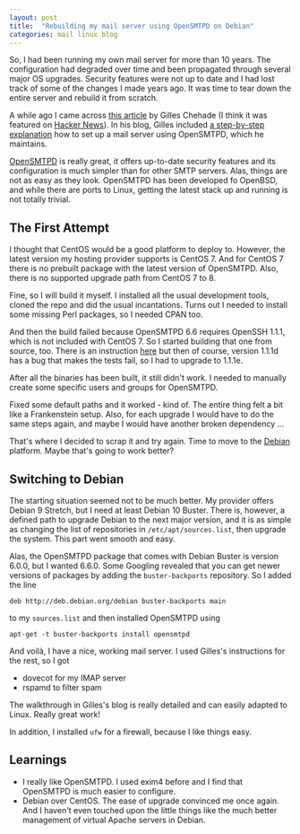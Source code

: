 ```yaml
---
layout: post
title:  "Rebuilding my mail server using OpenSMTPD on Debian"
categories: mail linux blog
---
```

So, I had been running my own mail server for more than 10 years. The
configuration had degraded over time and been propagated through several
major OS upgrades. Security features were not up to date and I had lost
track of some of the changes I made years ago. It was time to tear down
the entire server and rebuild it from scratch.

A while ago I came across [this article](https://poolp.org/posts/2019-08-30/you-should-not-run-your-mail-server-because-mail-is-hard/) by Gilles Chehade (I think it was featured on [Hacker News](https://news.ycombinator.com/news)).
In his blog, Gilles included [a step-by-step explanation](https://poolp.org/posts/2019-09-14/setting-up-a-mail-server-with-opensmtpd-dovecot-and-rspamd/) how to set up a mail server using OpenSMTPD, which he maintains.

[OpenSMTPD](https://www.opensmtpd.org/) is really great, it offers up-to-date
security features and its configuration is much simpler than for other SMTP servers. Alas,
things are not as easy as they look. OpenSMTPD has been developed fo OpenBSD, and while
there are ports to Linux, getting the latest stack up and running is not totally trivial.

## The First Attempt

I thought that CentOS would be a good platform to deploy to. However, the latest
version my hosting provider supports is CentOS 7. And for CentOS 7 there is no
prebuilt package with the latest version of OpenSMTPD. Also, there is no supported
upgrade path from CentOS 7 to 8.

Fine, so I will build it myself. I installed all the usual development tools, cloned the repo
and did the usual incantations. Turns out I needed to install some missing Perl packages, so I needed
CPAN too.

And then the build failed because OpenSMTPD 6.6 requires OpenSSH 1.1.1, which is not included with 
CentOS 7. So I started building that one from source, too. There is an instruction
[here](https://www.hostnextra.com/kb/how-to-install-openssl-1-1-1d-in-centos/) but then of course, 
version 1.1.1d has a bug that makes the tests fail, so I had to upgrade to 1.1.1e.

After all the binaries has been built, it still didn't work. I needed to manually create
some specific users and groups for OpenSMTPD.

Fixed some default paths and it worked - kind of. The entire thing felt a bit like a Frankenstein
setup. Also, for each upgrade I would have to do the same steps again, and maybe I would
have another broken dependency ...

That's where I decided to scrap it and try again. Time to move to the [Debian](https://www.debian.org/)
platform. Maybe that's going to work better?

## Switching to Debian

The starting situation seemed not to be much better. My provider offers Debian 9 Stretch, but
I need at least Debian 10 Buster. There is, however, a defined path to upgrade
Debian to the next major version, and it is as simple as changing the list of
repositories in `/etc/apt/sources.list`, then upgrade the system. This part 
went smooth and easy.

Alas, the OpenSMTPD package that comes with Debian Buster is version 6.0.0, but I wanted 6.6.0.
Some Googling revealed that you can get newer versions of packages by adding the
`buster-backports` repository. So I added the line

    deb http://deb.debian.org/debian buster-backports main

to my `sources.list` and then installed OpenSMTPD using

    apt-get -t buster-backports install opensmtpd

And voilà, I have a nice, working mail server. I used Gilles's instructions for the rest, so I got

- dovecot for my IMAP server
- rspamd to filter spam

The walkthrough in Gilles's blog is really detailed and can easily adapted to Linux. Really great work!

In addition, I installed `ufw` for a firewall, because I like things easy.

## Learnings

  - I really like OpenSMTPD. I used exim4 before and I find that OpenSMTPD is much easier to configure.
  - Debian over CentOS. The ease of upgrade convinced me once again. And I haven't even touched upon the
    little things like the much better management of virtual Apache servers in Debian.


